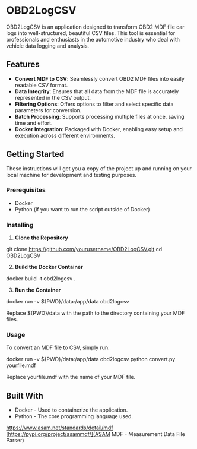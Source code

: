 # OBD2LogCSV

OBD2LogCSV is an application designed to transform OBD2 MDF file car logs into well-structured, beautiful CSV files. This tool is essential for professionals and enthusiasts in the automotive industry who deal with vehicle data logging and analysis.

## Features

- **Convert MDF to CSV**: Seamlessly convert OBD2 MDF files into easily readable CSV format.
- **Data Integrity**: Ensures that all data from the MDF file is accurately represented in the CSV output.
- **Filtering Options**: Offers options to filter and select specific data parameters for conversion.
- **Batch Processing**: Supports processing multiple files at once, saving time and effort.
- **Docker Integration**: Packaged with Docker, enabling easy setup and execution across different environments.

## Getting Started

These instructions will get you a copy of the project up and running on your local machine for development and testing purposes.

### Prerequisites

- Docker
- Python (if you want to run the script outside of Docker)

### Installing

1. **Clone the Repository**

git clone https://github.com/yourusername/OBD2LogCSV.git
cd OBD2LogCSV

2. **Build the Docker Container**

docker build -t obd2logcsv .

3. **Run the Container**

docker run -v ${PWD}/data:/app/data obd2logcsv

Replace ${PWD}/data with the path to the directory containing your MDF files.

### Usage

To convert an MDF file to CSV, simply run:

docker run -v ${PWD}/data:/app/data obd2logcsv python convert.py yourfile.mdf

Replace yourfile.mdf with the name of your MDF file.

## Built With

- Docker - Used to containerize the application.
- Python - The core programming language used.

https://www.asam.net/standards/detail/mdf
[https://pypi.org/project/asammdf/](ASAM MDF - Measurement Data File Parser)

